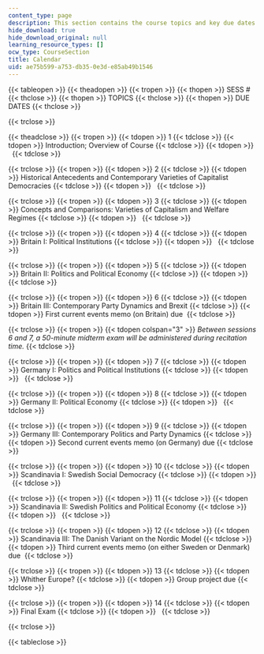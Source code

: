 ```yaml
---
content_type: page
description: This section contains the course topics and key due dates.
hide_download: true
hide_download_original: null
learning_resource_types: []
ocw_type: CourseSection
title: Calendar
uid: ae75b599-a753-db35-0e3d-e85ab49b1546
---
```


{{< tableopen >}}
{{< theadopen >}}
{{< tropen >}}
{{< thopen >}}
SESS #
{{< thclose >}}
{{< thopen >}}
TOPICS
{{< thclose >}}
{{< thopen >}}
DUE DATES
{{< thclose >}}

{{< trclose >}}

{{< theadclose >}}
{{< tropen >}}
{{< tdopen >}}
1
{{< tdclose >}}
{{< tdopen >}}
Introduction; Overview of Course
{{< tdclose >}}
{{< tdopen >}}
 
{{< tdclose >}}

{{< trclose >}}
{{< tropen >}}
{{< tdopen >}}
2
{{< tdclose >}}
{{< tdopen >}}
Historical Antecedents and Contemporary Varieties of Capitalist Democracies
{{< tdclose >}}
{{< tdopen >}}
 
{{< tdclose >}}

{{< trclose >}}
{{< tropen >}}
{{< tdopen >}}
3
{{< tdclose >}}
{{< tdopen >}}
Concepts and Comparisons: Varieties of Capitalism and Welfare Regimes
{{< tdclose >}}
{{< tdopen >}}
 
{{< tdclose >}}

{{< trclose >}}
{{< tropen >}}
{{< tdopen >}}
4
{{< tdclose >}}
{{< tdopen >}}
Britain I: Political Institutions
{{< tdclose >}}
{{< tdopen >}}
 
{{< tdclose >}}

{{< trclose >}}
{{< tropen >}}
{{< tdopen >}}
5
{{< tdclose >}}
{{< tdopen >}}
Britain II: Politics and Political Economy
{{< tdclose >}}
{{< tdopen >}}
 
{{< tdclose >}}

{{< trclose >}}
{{< tropen >}}
{{< tdopen >}}
6
{{< tdclose >}}
{{< tdopen >}}
Britain III: Contemporary Party Dynamics and Brexit
{{< tdclose >}}
{{< tdopen >}}
First current events memo (on Britain) due 
{{< tdclose >}}

{{< trclose >}}
{{< tropen >}}
{{< tdopen colspan="3" >}}
_Between sessions 6 and 7, a 50-minute midterm exam will be administered during recitation time._
{{< tdclose >}}

{{< trclose >}}
{{< tropen >}}
{{< tdopen >}}
7
{{< tdclose >}}
{{< tdopen >}}
Germany I: Politics and Political Institutions
{{< tdclose >}}
{{< tdopen >}}
 
{{< tdclose >}}

{{< trclose >}}
{{< tropen >}}
{{< tdopen >}}
8
{{< tdclose >}}
{{< tdopen >}}
Germany II: Political Economy
{{< tdclose >}}
{{< tdopen >}}
 
{{< tdclose >}}

{{< trclose >}}
{{< tropen >}}
{{< tdopen >}}
9
{{< tdclose >}}
{{< tdopen >}}
Germany III: Contemporary Politics and Party Dynamics
{{< tdclose >}}
{{< tdopen >}}
Second current events memo (on Germany) due
{{< tdclose >}}

{{< trclose >}}
{{< tropen >}}
{{< tdopen >}}
10
{{< tdclose >}}
{{< tdopen >}}
Scandinavia I: Swedish Social Democracy
{{< tdclose >}}
{{< tdopen >}}
 
{{< tdclose >}}

{{< trclose >}}
{{< tropen >}}
{{< tdopen >}}
11
{{< tdclose >}}
{{< tdopen >}}
Scandinavia II: Swedish Politics and Political Economy
{{< tdclose >}}
{{< tdopen >}}
 
{{< tdclose >}}

{{< trclose >}}
{{< tropen >}}
{{< tdopen >}}
12
{{< tdclose >}}
{{< tdopen >}}
Scandinavia III: The Danish Variant on the Nordic Model
{{< tdclose >}}
{{< tdopen >}}
Third current events memo (on either Sweden or Denmark) due 
{{< tdclose >}}

{{< trclose >}}
{{< tropen >}}
{{< tdopen >}}
13
{{< tdclose >}}
{{< tdopen >}}
Whither Europe?
{{< tdclose >}}
{{< tdopen >}}
Group project due
{{< tdclose >}}

{{< trclose >}}
{{< tropen >}}
{{< tdopen >}}
14
{{< tdclose >}}
{{< tdopen >}}
Final Exam
{{< tdclose >}}
{{< tdopen >}}
 
{{< tdclose >}}

{{< trclose >}}

{{< tableclose >}}